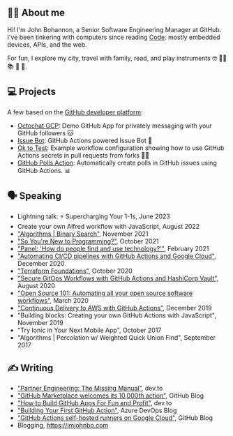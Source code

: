 ## 🙋‍♂️ About me

Hi! I'm John Bohannon, a Senior Software Engineering Manager at GitHub. I've been tinkering with computers since reading [Code](https://www.amazon.com/Code-Language-Computer-Hardware-Software/dp/0735611319): mostly embedded devices, APIs, and the web.

For fun, I explore my city, travel with family, read, and play instruments 🤓 🏃‍♂️ 📚 🎸 🐻.

## 💻 Projects

A few based on the [GitHub developer platform](https://docs.github.com/en/developers):
- [Octochat GCP](https://github.com/github-developer/octochat-gcp): Demo GitHub App for privately messaging with your GitHub followers 🐱
- [Issue Bot](https://github.com/imjohnbo/issue-bot): GitHub Actions powered Issue Bot 🦾
- [Ok to Test](https://github.com/imjohnbo/ok-to-test): Example workflow configuration showing how to use GitHub Actions secrets in pull requests from forks 🍴🔑
- [GitHub Polls Action](https://github.com/imjohnbo/gh-polls-bot-action): Automatically create polls in GitHub issues using GitHub Actions. 📊

## 🗣 Speaking

- Lightning talk: ⚡ Supercharging Your 1-1s, June 2023
- Create your own Alfred workflow with JavaScript, August 2022
- ["Algorithms | Binary Search"](https://docs.google.com/presentation/d/e/2PACX-1vR4nGg8aWy69ZUqr6fJO8SY6Nhxld9_PZfVO4p8oqwLZn8Ov8VxAheGfzTHmjn5dr4abJKJ3ynrrkI2/pub?start=false&loop=false&delayms=3000), November 2021
- ["So You're New to Programming?"](https://docs.google.com/presentation/d/e/2PACX-1vRzoJPa4STjOZyqtuSVz1Acw2SUrTr3EQOt3vSAkIhLrvGDPytmWVOyigEWAtzWfVIIOYC4_juTPTsk/pub?start=false&loop=false&delayms=3000), October 2021
- ["Panel: 'How do people find and use technology?'"](https://www.postman.com/postman-galaxy/how-do-people-find-and-use-technology/), February 2021
- ["Automating CI/CD pipelines with GitHub Actions and Google Cloud"](https://resources.github.com/devops/tools/automation/automating-ci-cd-actions-google-cloud/), December 2020
- ["Terraform Foundations"](https://github.com/imjohnbo/gpg-terraform-foundations), October 2020
- ["Secure GitOps Workflows with GitHub Actions and HashiCorp Vault"](https://www.hashicorp.com/resources/secure-gitops-workflows-with-github-actions-and-hashicorp-vault), August 2020
- ["Open Source 101: Automating all your open source software workflows"](https://github.com/imjohnbo/101-start-here), March 2020
- ["Continuous Delivery to AWS with GitHub Actions"](https://www.youtube.com/watch?v=KJNj37ZXPqE), December 2019
- "Building blocks: Creating your own GitHub Actions with JavaScript", November 2019
- "Try Ionic in Your Next Mobile App", October 2017
- "Algorithms | Percolation w/ Weighted Quick Union Find", September 2017

## ✍️ Writing

- ["Partner Engineering: The Missing Manual"](https://dev.to/imjohnbo/partner-engineering-the-missing-manual-36if), dev.to
- ["GitHub Marketplace welcomes its 10,000th action"](https://github.blog/2021-10-21-github-marketplace-welcomes-its-10000th-action/), GitHub Blog
- ["How to Build GitHub Apps For Fun and Profit"](https://dev.to/github/building-github-apps-for-fun-and-profit-4mid), dev.to
- ["Building Your First GitHub Action"](https://devblogs.microsoft.com/devops/building-your-first-github-action/), Azure DevOps Blog
- ["GitHub Actions self-hosted runners on Google Cloud"](https://github.blog/2020-08-04-github-actions-self-hosted-runners-on-google-cloud/), GitHub Blog
- Blogging, https://imjohnbo.com
